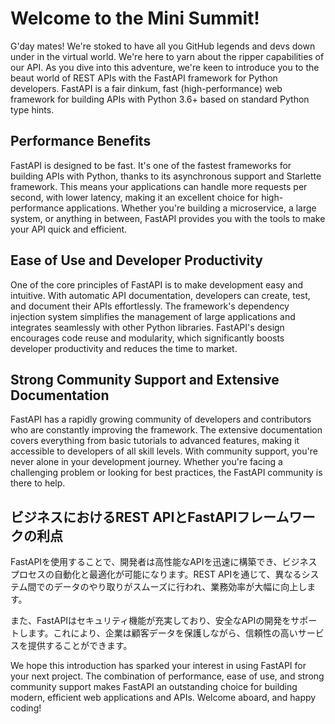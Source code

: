 # Welcome to the Mini Summit!

G'day mates! We're stoked to have all you GitHub legends and devs down under in the virtual world. We're here to yarn about the ripper capabilities of our API. As you dive into this adventure, we're keen to introduce you to the beaut world of REST APIs with the FastAPI framework for Python developers. FastAPI is a fair dinkum, fast (high-performance) web framework for building APIs with Python 3.6+ based on standard Python type hints.

## Performance Benefits

FastAPI is designed to be fast. It's one of the fastest frameworks for building APIs with Python, thanks to its asynchronous support and Starlette framework. This means your applications can handle more requests per second, with lower latency, making it an excellent choice for high-performance applications. Whether you're building a microservice, a large system, or anything in between, FastAPI provides you with the tools to make your API quick and efficient.

## Ease of Use and Developer Productivity

One of the core principles of FastAPI is to make development easy and intuitive. With automatic API documentation, developers can create, test, and document their APIs effortlessly. The framework's dependency injection system simplifies the management of large applications and integrates seamlessly with other Python libraries. FastAPI's design encourages code reuse and modularity, which significantly boosts developer productivity and reduces the time to market.

## Strong Community Support and Extensive Documentation

FastAPI has a rapidly growing community of developers and contributors who are constantly improving the framework. The extensive documentation covers everything from basic tutorials to advanced features, making it accessible to developers of all skill levels. With community support, you're never alone in your development journey. Whether you're facing a challenging problem or looking for best practices, the FastAPI community is there to help.

## ビジネスにおけるREST APIとFastAPIフレームワークの利点

FastAPIを使用することで、開発者は高性能なAPIを迅速に構築でき、ビジネスプロセスの自動化と最適化が可能になります。REST APIを通じて、異なるシステム間でのデータのやり取りがスムーズに行われ、業務効率が大幅に向上します。

また、FastAPIはセキュリティ機能が充実しており、安全なAPIの開発をサポートします。これにより、企業は顧客データを保護しながら、信頼性の高いサービスを提供することができます。

We hope this introduction has sparked your interest in using FastAPI for your next project. The combination of performance, ease of use, and strong community support makes FastAPI an outstanding choice for building modern, efficient web applications and APIs. Welcome aboard, and happy coding!
